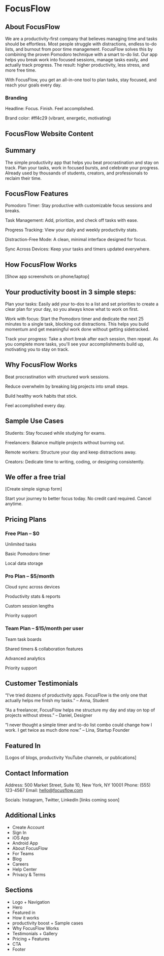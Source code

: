 # FocusFlow

## About FocusFlow

We are a productivity-first company that believes managing time and tasks should be effortless. Most people struggle with distractions, endless to-do lists, and burnout from poor time management. FocusFlow solves this by combining the proven Pomodoro technique with a smart to-do list. Our app helps you break work into focused sessions, manage tasks easily, and actually track progress. The result: higher productivity, less stress, and more free time.

With FocusFlow, you get an all-in-one tool to plan tasks, stay focused, and reach your goals every day.

### Branding

Headline: Focus. Finish. Feel accomplished.

Brand color: #ff4c29 (vibrant, energetic, motivating)

## FocusFlow Website Content

## Summary

The simple productivity app that helps you beat procrastination and stay on track. Plan your tasks, work in focused bursts, and celebrate your progress. Already used by thousands of students, creators, and professionals to reclaim their time.

## FocusFlow Features

Pomodoro Timer: Stay productive with customizable focus sessions and breaks.

Task Management: Add, prioritize, and check off tasks with ease.

Progress Tracking: View your daily and weekly productivity stats.

Distraction-Free Mode: A clean, minimal interface designed for focus.

Sync Across Devices: Keep your tasks and timers updated everywhere.

## How FocusFlow Works

[Show app screenshots on phone/laptop]

## Your productivity boost in 3 simple steps:

Plan your tasks: Easily add your to-dos to a list and set priorities to create a clear plan for your day, so you always know what to work on first.

Work with focus: Start the Pomodoro timer and dedicate the next 25 minutes to a single task, blocking out distractions. This helps you build momentum and get meaningful work done without getting sidetracked.

Track your progress: Take a short break after each session, then repeat. As you complete more tasks, you'll see your accomplishments build up, motivating you to stay on track.

## Why FocusFlow Works

Beat procrastination with structured work sessions.

Reduce overwhelm by breaking big projects into small steps.

Build healthy work habits that stick.

Feel accomplished every day.

## Sample Use Cases

Students: Stay focused while studying for exams.

Freelancers: Balance multiple projects without burning out.

Remote workers: Structure your day and keep distractions away.

Creators: Dedicate time to writing, coding, or designing consistently.

## We offer a free trial

[Create simple signup form]

Start your journey to better focus today. No credit card required. Cancel anytime.

## Pricing Plans

### Free Plan – $0

Unlimited tasks

Basic Pomodoro timer

Local data storage

### Pro Plan – $5/month

Cloud sync across devices

Productivity stats & reports

Custom session lengths

Priority support

### Team Plan – $15/month per user

Team task boards

Shared timers & collaboration features

Advanced analytics

Priority support

## Customer Testimonials

“I’ve tried dozens of productivity apps. FocusFlow is the only one that actually helps me finish my tasks.” – Anna, Student

“As a freelancer, FocusFlow helps me structure my day and stay on top of projects without stress.” – Daniel, Designer

“I never thought a simple timer and to-do list combo could change how I work. I get twice as much done now.” – Lina, Startup Founder

## Featured In

[Logos of blogs, productivity YouTube channels, or publications]

## Contact Information

Address: 500 Market Street, Suite 10, New York, NY 10001
Phone: (555) 123-4567
Email: hello@focusflow.com

Socials: Instagram, Twitter, LinkedIn [links coming soon]

## Additional Links

- Create Account
- Sign In
- iOS App
- Android App
- About FocusFlow
- For Teams
- Blog
- Careers
- Help Center
- Privacy & Terms

## Sections

- Logo + Navigation
- Hero
- Featured in
- How it works
- productivity boost + Sample cases
- Why FocusFlow Works
- Testimonials + Gallery
- Pricing + Features
- CTA
- Footer

